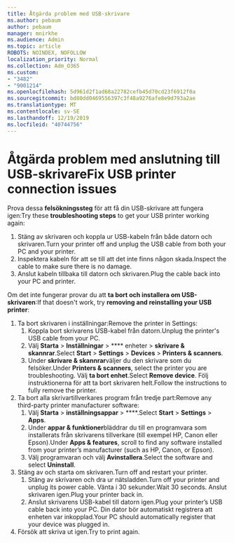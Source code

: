 ```yaml
---
title: Åtgärda problem med USB-skrivare
ms.author: pebaum
author: pebaum
manager: mnirkhe
ms.audience: Admin
ms.topic: article
ROBOTS: NOINDEX, NOFOLLOW
localization_priority: Normal
ms.collection: Adm_O365
ms.custom:
- "3482"
- "9001214"
ms.openlocfilehash: 5d961d2f1ad68a22782cefb45d70cd23f6912f0a
ms.sourcegitcommit: bd80dd0469556397c3f48a9276afe8e9d793a2ae
ms.translationtype: MT
ms.contentlocale: sv-SE
ms.lasthandoff: 12/19/2019
ms.locfileid: "40744756"
---
```

# <a name="fix-usb-printer-connection-issues"></a><span data-ttu-id="6c895-102">Åtgärda problem med anslutning till USB-skrivare</span><span class="sxs-lookup"><span data-stu-id="6c895-102">Fix USB printer connection issues</span></span>

<span data-ttu-id="6c895-103">Prova dessa **felsökningssteg** för att få din USB-skrivare att fungera igen:</span><span class="sxs-lookup"><span data-stu-id="6c895-103">Try these **troubleshooting steps** to get your USB printer working again:</span></span>

1. <span data-ttu-id="6c895-104">Stäng av skrivaren och koppla ur USB-kabeln från både datorn och skrivaren.</span><span class="sxs-lookup"><span data-stu-id="6c895-104">Turn your printer off and unplug the USB cable from both your PC and your printer.</span></span>
2. <span data-ttu-id="6c895-105">Inspektera kabeln för att se till att det inte finns någon skada.</span><span class="sxs-lookup"><span data-stu-id="6c895-105">Inspect the cable to make sure there is no damage.</span></span>
3. <span data-ttu-id="6c895-106">Anslut kabeln tillbaka till datorn och skrivaren.</span><span class="sxs-lookup"><span data-stu-id="6c895-106">Plug the cable back into your PC and printer.</span></span>

<span data-ttu-id="6c895-107">Om det inte fungerar provar du att **ta bort och installera om USB-skrivaren**:</span><span class="sxs-lookup"><span data-stu-id="6c895-107">If that doesn't work, try **removing and reinstalling your USB printer**:</span></span>

1. <span data-ttu-id="6c895-108">Ta bort skrivaren i inställningar:</span><span class="sxs-lookup"><span data-stu-id="6c895-108">Remove the printer in Settings:</span></span>
    1. <span data-ttu-id="6c895-109">Koppla bort skrivarens USB-kabel från datorn.</span><span class="sxs-lookup"><span data-stu-id="6c895-109">Unplug the printer's USB cable from your PC.</span></span>
    2. <span data-ttu-id="6c895-110">Välj **Starta** > **Inställningar** > \*\*\*\* enheter > **skrivare & skannrar**.</span><span class="sxs-lookup"><span data-stu-id="6c895-110">Select **Start** > **Settings** > **Devices** > **Printers & scanners**.</span></span>
    3. <span data-ttu-id="6c895-111">Under **skrivare & skannrar**väljer du den skrivare som du felsöker.</span><span class="sxs-lookup"><span data-stu-id="6c895-111">Under **Printers & scanners**, select the printer you are troubleshooting.</span></span> <span data-ttu-id="6c895-112">Välj **ta bort enhet**.</span><span class="sxs-lookup"><span data-stu-id="6c895-112">Select **Remove device**.</span></span> <span data-ttu-id="6c895-113">Följ instruktionerna för att ta bort skrivaren helt.</span><span class="sxs-lookup"><span data-stu-id="6c895-113">Follow the instructions to fully remove the printer.</span></span>
2. <span data-ttu-id="6c895-114">Ta bort alla skrivartillverkares program från tredje part:</span><span class="sxs-lookup"><span data-stu-id="6c895-114">Remove any third-party printer manufacturer software:</span></span>
    1. <span data-ttu-id="6c895-115">Välj **Starta** > **inställningsappar** > \*\*\*\*.</span><span class="sxs-lookup"><span data-stu-id="6c895-115">Select **Start** > **Settings** > **Apps**.</span></span>
    2. <span data-ttu-id="6c895-116">Under **appar & funktioner**bläddrar du till en programvara som installerats från skrivarens tillverkare (till exempel HP, Canon eller Epson).</span><span class="sxs-lookup"><span data-stu-id="6c895-116">Under **Apps & features**, scroll to find any software installed from your printer’s manufacturer (such as HP, Canon, or Epson).</span></span>
    3. <span data-ttu-id="6c895-117">Välj programvaran och välj **Avinstallera**.</span><span class="sxs-lookup"><span data-stu-id="6c895-117">Select the software and select **Uninstall**.</span></span>
3. <span data-ttu-id="6c895-118">Stäng av och starta om skrivaren.</span><span class="sxs-lookup"><span data-stu-id="6c895-118">Turn off and restart your printer.</span></span><br>
    1. <span data-ttu-id="6c895-119">Stäng av skrivaren och dra ur nätsladden.</span><span class="sxs-lookup"><span data-stu-id="6c895-119">Turn off your printer and unplug its power cable.</span></span> <span data-ttu-id="6c895-120">Vänta i 30 sekunder.</span><span class="sxs-lookup"><span data-stu-id="6c895-120">Wait 30 seconds.</span></span> <span data-ttu-id="6c895-121">Anslut skrivaren igen.</span><span class="sxs-lookup"><span data-stu-id="6c895-121">Plug your printer back in.</span></span>
    2. <span data-ttu-id="6c895-122">Anslut skrivarens USB-kabel till datorn igen.</span><span class="sxs-lookup"><span data-stu-id="6c895-122">Plug your printer’s USB cable back into your PC.</span></span> <span data-ttu-id="6c895-123">Din dator bör automatiskt registrera att enheten var inkopplad.</span><span class="sxs-lookup"><span data-stu-id="6c895-123">Your PC should automatically register that your device was plugged in.</span></span>
4. <span data-ttu-id="6c895-124">Försök att skriva ut igen.</span><span class="sxs-lookup"><span data-stu-id="6c895-124">Try to print again.</span></span>
